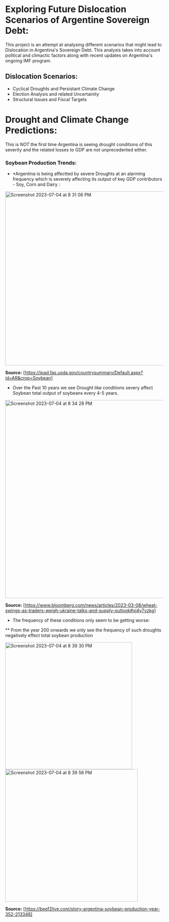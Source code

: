 # Exploring Future Dislocation Scenarios of Argentine Sovereign Debt:

This project is an attempt at analysing different scenarios that might lead to Dislocation in Argentina's Sovereign Debt. This analysis takes into account political and climactic factors along with recent updates on Argentina's ongoing IMF program.

## Dislocation Scenarios: 
- Cyclical Droughts and Persistant Climate Change
- Election Analysis and related Uncertainity
- Structural Issues and Fiscal Targets

# Drought and Climate Change Predictions:

This is *NOT* the first time Argentina is seeing drought conditions of this severity and the related losses to GDP are not unprecedented either. 

### Soybean Production Trends: 

- *Argentina is being affectted by severe Droughts at an alarming frequency which is severely affecting its output of key GDP contributors - Soy, Corn and Dairy :
  
<img width="553" alt="Screenshot 2023-07-04 at 8 31 06 PM" src="https://github.com/Shrsht/Argentina_Debt_Sustainability/assets/102553723/35e4571b-3748-4c20-9d60-9d4796623d88">

**Source:** [https://ipad.fas.usda.gov/countrysummary/Default.aspx?id=AR&crop=Soybean]

- Over the Past 10 years we see Drought like conditions severy affect Soybean total output of soybeans every 4-5 years.

<img width="629" alt="Screenshot 2023-07-04 at 8 34 28 PM" src="https://github.com/Shrsht/Argentina_Debt_Sustainability/assets/102553723/e8daed12-79f9-400a-8c53-5f08424c5f73">

 **Source:** [https://www.bloomberg.com/news/articles/2023-03-08/wheat-swings-as-traders-weigh-ukraine-talks-and-supply-outlook#xj4y7vzkg]

- The frequency of these conditions only seem to be getting worse:

** From the year 200 onwards we only see the frequency of such droughts negatively effect total soybean production 
  
  <img width="403" alt="Screenshot 2023-07-04 at 8 39 30 PM" src="https://github.com/Shrsht/Argentina_Debt_Sustainability/assets/102553723/3242c6d3-55c0-434a-8272-8cbd1335495e">
<img width="421" alt="Screenshot 2023-07-04 at 8 39 56 PM" src="https://github.com/Shrsht/Argentina_Debt_Sustainability/assets/102553723/8096c439-f436-4ece-987d-38b16117c0f7">

**Source:** [https://beef2live.com/story-argentina-soybean-production-year-352-213348]
